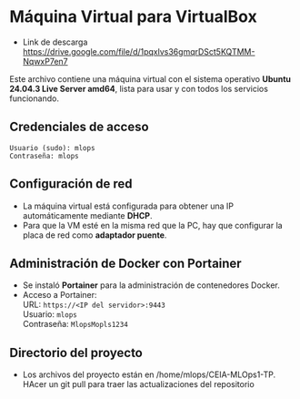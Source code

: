
# Máquina Virtual para VirtualBox

- Link de descarga
	https://drive.google.com/file/d/1pqxlvs36gmqrDSct5KQTMM-NqwxP7en7

Este archivo contiene una máquina virtual con el sistema operativo **Ubuntu 24.04.3 Live Server amd64**, lista para usar y con todos los servicios funcionando.

## Credenciales de acceso
	Usuario (sudo): mlops  
	Contraseña: mlops

## Configuración de red

- La máquina virtual está configurada para obtener una IP automáticamente mediante **DHCP**.
- Para que la VM esté en la misma red que la PC, hay que configurar la placa de red como **adaptador puente**.

## Administración de Docker con Portainer

- Se instaló **Portainer** para la administración de contenedores Docker.
- Acceso a Portainer:  
	URL: `https://<IP del servidor>:9443`  
	Usuario: `mlops`  
	Contraseña: `MlopsMopls1234`

## Directorio del proyecto

- Los archivos del proyecto están en /home/mlops/CEIA-MLOps1-TP. HAcer un git pull para traer las actualizaciones del repositorio 
